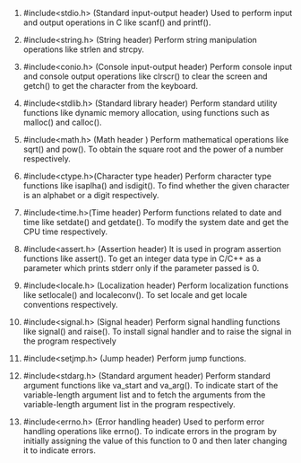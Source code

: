 1. #include<stdio.h>  (Standard input-output header) Used to perform input and output operations in C like scanf() and printf().

2. #include<string.h> (String header) Perform string manipulation operations like strlen and strcpy.

3. #include<conio.h> (Console input-output header) Perform console input and console output operations like clrscr() to clear the screen and getch() to get the character from the keyboard.

4. #include<stdlib.h> (Standard library header) Perform standard utility functions like dynamic memory allocation, using functions such as malloc() and calloc().

5. #include<math.h> (Math header ) Perform mathematical operations like sqrt() and pow(). To obtain the square root and the power of a number respectively.

6. #include<ctype.h>(Character type header) Perform character type functions like isaplha() and isdigit(). To find whether the given character is an alphabet or a digit respectively.

7. #include<time.h>(Time header) Perform functions related to date and time like setdate() and getdate(). To modify the system date and get the CPU time respectively.

8. #include<assert.h> (Assertion header) It is used in program assertion functions like assert(). To get an integer data type in C/C++ as a parameter which prints stderr only if the parameter passed is 0.

9. #include<locale.h> (Localization header) Perform localization functions like setlocale() and localeconv(). To set locale and get locale conventions respectively.

10. #include<signal.h> (Signal header) Perform signal handling functions like signal() and raise(). To install signal handler and to raise the signal in the program respectively

11. #include<setjmp.h> (Jump header) Perform jump functions.

12. #include<stdarg.h> (Standard argument header) Perform standard argument functions like va_start and va_arg(). To indicate start of the variable-length argument list and to fetch the arguments from the variable-length argument list in the program respectively.

13. #include<errno.h> (Error handling header) Used to perform error handling operations like errno(). To indicate errors in the program by initially assigning the value of this function to 0 and then later changing it to indicate errors.